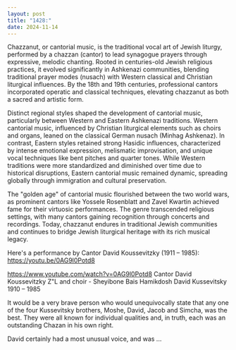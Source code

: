 ```yaml
---
layout: post
title: "1428:"
date: 2024-11-14
---
```


Chazzanut, or cantorial music, is the traditional vocal art of Jewish liturgy, performed by a chazzan (cantor) to lead synagogue prayers through expressive, melodic chanting. Rooted in centuries-old Jewish religious practices, it evolved significantly in Ashkenazi communities, blending traditional prayer modes (nusach) with Western classical and Christian liturgical influences. By the 18th and 19th centuries, professional cantors incorporated operatic and classical techniques, elevating chazzanut as both a sacred and artistic form.

Distinct regional styles shaped the development of cantorial music, particularly between Western and Eastern Ashkenazi traditions. Western cantorial music, influenced by Christian liturgical elements such as choirs and organs, leaned on the classical German nusach (Minhag Ashkenaz). In contrast, Eastern styles retained strong Hasidic influences, characterized by intense emotional expression, melismatic improvisation, and unique vocal techniques like bent pitches and quarter tones. While Western traditions were more standardized and diminished over time due to historical disruptions, Eastern cantorial music remained dynamic, spreading globally through immigration and cultural preservation.

The "golden age" of cantorial music flourished between the two world wars, as prominent cantors like Yossele Rosenblatt and Zavel Kwartin achieved fame for their virtuosic performances. The genre transcended religious settings, with many cantors gaining recognition through concerts and recordings. Today, chazzanut endures in traditional Jewish communities and continues to bridge Jewish liturgical heritage with its rich musical legacy.

Here's a performance by Cantor David Koussevitzky (1911 – 1985):
https://youtu.be/0AG9l0Potd8

https://www.youtube.com/watch?v=0AG9l0Potd8
Cantor David Koussevitzky Z"L and choir  - Sheyibone Bais Hamikdosh
David Kussevitsky
1910 – 1985

It would be a very brave person who would unequivocally state that any one of the four Kussevitsky brothers, Moshe, David, Jacob and Simcha, was the best.  They were all known for individual qualities and, in truth, each was an outstanding Chazan in his own right.

David certainly had a most unusual voice, and was ...
